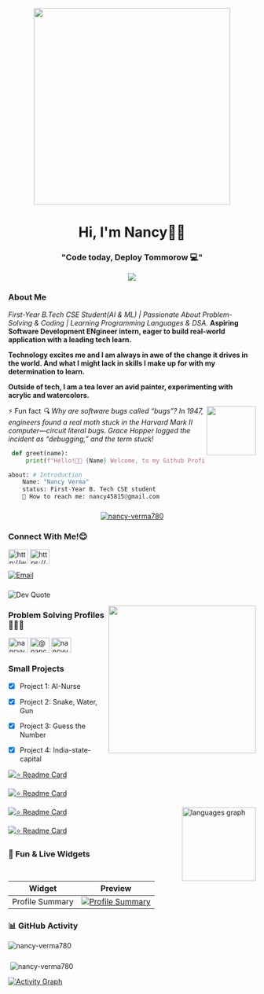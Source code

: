 <div align="center">
<img align="center" height="400" src="https://cdn.dribbble.com/users/1059583/screenshots/4171367/coding-freak.gif" />
<h1 align="center">Hi, I'm Nancy👋🏻</h1>
<h3 align="center">"Code today, Deploy Tommorow 💻"</h3> 
</div>
<p align="center">
  <img src="https://skillicons.dev/icons?i=go,py,tailwind,html,css,js,react,java,git,c&titles=true" />
</p>




###



<h3>About Me</h3>

*First-Year B.Tech CSE Student(AI & ML) | Passionate About Problem-Solving & Coding | Learning Programming Languages & DSA.*
**Aspiring Software Development ENgineer intern, eager to build real-world application with a leading tech learn.**

**Technology excites me and I am always in awe of the change it drives in the world. And what I might lack in skills I make up for with my determination to learn.**


**Outside of tech, I am a tea lover an avid painter, experimenting with acrylic and watercolors.**




<img align="right" height="100" src="https://cdn2.iconfinder.com/data/icons/luchesa-part-3/128/Programming-1024.png" />





 ⚡ Fun fact *🔍 Why are software bugs called “bugs”? In 1947, engineers found a real moth stuck in the Harvard Mark II computer—circuit literal bugs. Grace Hopper logged the incident as “debugging,” and the term stuck!*




```python
 def greet(name):
     print(f"Hello!👋🏻 {Name} Welcome, to my Github Profile")

about: # Introduction
    Name: "Nancy Verma"
    status: First-Year B. Tech CSE student
    📩 How to reach me: nancy45815@gmail.com
```

    
###

<div>
<p align="center">
  <a href="https://github.com/ryo-ma/github-profile-trophy"><img src="https://github-profile-trophy.vercel.app/?username=nancy-verma780&theme=dracula&column=-1&row=1&margin-w=8&margin-h=8&no-bg=false&no-frame=false&order=4" alt="nancy-verma780" /></a> 
</p>
</div>



###
<h3 align="left">Connect With Me!😊</h3>
<p align="left">
<a href="https://linkedin.com/in/http://www.linkedin.com/in/nancy-verma-a9b81835b" target="blank"><img align="center" src="https://raw.githubusercontent.com/rahuldkjain/github-profile-readme-generator/master/src/images/icons/Social/linked-in-alt.svg" alt="http://www.linkedin.com/in/nancy-verma-a9b81835b" height="30" width="40" /></a>
<a href="https://instagram.com/https://www.instagram.com/nancyverma6746" target="blank"><img align="center" src="https://raw.githubusercontent.com/rahuldkjain/github-profile-readme-generator/master/src/images/icons/Social/instagram.svg" alt="https://www.instagram.com/nancyverma6746" height="30" width="40" /></a>

</p>

[![Email](https://img.shields.io/static/v1?message=Gmail&logo=gmail&color=D14836&logoColor=white&style=for-the-badge)](mailto:nancy45815@gmail.com)





###

<!--STARTS_HERE_QUOTE_README-->
![Dev Quote](https://quotes-github-readme.vercel.app/api?type=horizontal&theme=radical)
<!--ENDS_HERE_QUOTE_README-->


<img align="right" height="300" src="https://as1.ftcdn.net/v2/jpg/06/10/94/36/1000_F_610943692_fB6LgF00MxHlxta8VlRq1qskoFdySIT4.jpg" />

<h3 align="left">Problem Solving Profiles👩🏻‍💻</h3>
<p align="left">
<a href="https://www.leetcode.com/nancyverma780" target="blank"><img align="center" src="https://raw.githubusercontent.com/rahuldkjain/github-profile-readme-generator/master/src/images/icons/Social/leet-code.svg" alt="nancyverma780" height="30" width="40" /></a>
<a href="https://auth.geeksforgeeks.org/user/@nancy4fnpi" target="blank"><img align="center" src="https://raw.githubusercontent.com/rahuldkjain/github-profile-readme-generator/master/src/images/icons/Social/geeks-for-geeks.svg" alt="@nancy4fnpi" height="30" width="40" /></a>
<a href="https://kaggle.com/nancyverma687" target="blank"><img align="center" src="https://raw.githubusercontent.com/rahuldkjain/github-profile-readme-generator/master/src/images/icons/Social/kaggle.svg" alt="nancyverma687" height="30" width="40" /></a>

### Small Projects
- [x] Project 1: AI-Nurse
- [x] Project 2: Snake, Water, Gun
- [x] Project 3: Guess the Number
- [x] Project 4: India-state-capital


[![⭐ Readme Card](https://github-readme-stats.vercel.app/api/pin/?username=nancy-verma780&repo=AI-Nurse)](https://github.com/nancy-verma780/AI-Nurse)

[![⭐ Readme Card](https://github-readme-stats.vercel.app/api/pin/?username=nancy-verma780&repo=Hydro_Viper_Blitz_Fun-)](https://github.com/nancy-verma780/Hydro_Viper_Blitz_Fun-)

[![⭐ Readme Card](https://github-readme-stats.vercel.app/api/pin/?username=nancy-verma780&repo=Guess_Fi_Fun-)](https://github.com/nancy-verma780/Guess_Fi_Fun-)<img align="right" src="https://github-readme-stats.vercel.app/api/top-langs?username=nancy-verma780&locale=en&hide_title=false&layout=compact&card_width=320&langs_count=5&theme=dracula&hide_border=false" height="150" alt="languages graph"  />

[![⭐ Readme Card](https://github-readme-stats.vercel.app/api/pin/?username=nancy-verma780&repo=India-State-capital)](https://github.com/nancy-verma780/India-State-capital)



### 🌟 Fun & Live Widgets

| Widget | Preview |
|--------|---------|
| Profile Summary | [![Profile Summary](https://github-profile-summary-cards.vercel.app/api/cards/profile-details?username=nancy-verma780&theme=solarized_dark)](https://github.com/nancy-verma780) |





### 📊 GitHub Activity


<p><img align="center" src="https://github-readme-streak-stats.herokuapp.com/?user=nancy-verma780&" alt="nancy-verma780" /></p>



###

<div align="left">
  <p>&nbsp;<img align="center" src="https://github-readme-stats.vercel.app/api?username=nancy-verma780&show_icons=true&locale=en" alt="nancy-verma780" /></p> 
  
</div>
</p>

[![Activity Graph](https://github-readme-activity-graph.vercel.app/graph?username=nancy-verma780&theme=github)](https://github.com/ashutosh00710/github-readme-activity-graph)






  








###



















































<!--
**nancy-verma780/nancy-verma780** is a ✨ _special_ ✨ repository because its `README.md` (this file) appears on your GitHub profile.

Here are some ideas to get you started:

- 🔭 I’m currently working on ...
- 🌱 I’m currently learning ...
- 👯 I’m looking to collaborate on ...
- 🤔 I’m looking for help with ...
- 💬 Ask me about ...
- 📫 How to reach me: ...
- 😄 Pronouns: ...
- ⚡ Fun fact: ...
-->
